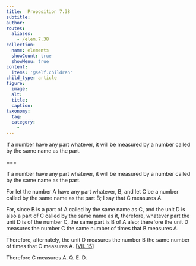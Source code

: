 ```yaml
---
title:  Proposition 7.38
subtitle: 
author:
routes:
  aliases:
    - /elem.7.38
collection:
  name: elements
  showCount: true
  showMenu: true
content:
  items: '@self.children'
child_type: article
figure:
  image:
  alt:
  title:
  caption:
taxonomy:
  tag:
  category:
    - 
---
```


<p>
       <hi rend="ital">If a number have any part whatever, it will be measured by a number called by the same name as the part.</hi>
      </p>

===

<p>
       <span class="ital">If a number have any part whatever, it will be measured by a number called by the same name as the part.</span>
      </p>

<p>For let the number <span class="ital">A</span> have any part whatever, <span class="ital">B</span>, and let <span class="ital">C</span> be a number called by the same name as the part <span class="ital">B</span>; I say that <span class="ital">C</span> measures <span class="ital">A</span>. 
      </p>

<p>For, since <span class="ital">B</span> is a part of <span class="ital">A</span> called by the same name as <span class="ital">C</span>, and the unit <span class="ital">D</span> is also a part of <span class="ital">C</span> called by the same name as it, therefore, whatever part the unit <span class="ital">D</span> is of the number <span class="ital">C</span>, the same part is <span class="ital">B</span> of <span class="ital">A</span> also; therefore the unit <span class="ital">D</span> measures the number <span class="ital">C</span> the same number of times that <span class="ital">B</span> measures <span class="ital">A</span>. <pb n="343"/></p>

<p>Therefore, alternately, the unit <span class="ital">D</span> measures the number <span class="ital">B</span> the same number of times that <span class="ital">C</span> measures <span class="ital">A</span>. [<a href="/elem.7.15">VII. 15</a>] </p>

<p>Therefore <span class="ital">C</span> measures <span class="ital">A</span>. Q. E. D.</p>
